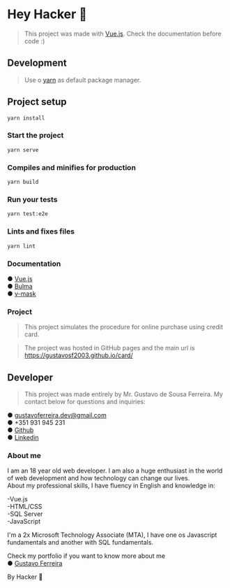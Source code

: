 # Hey Hacker 👋

> This project was made with [Vue.js](https://vuejs.org/). Check the documentation before code :)

## Development

> Use o [yarn](https://yarnpkg.com/) as default package manager.


## Project setup
```
yarn install
```

### Start the project
```
yarn serve
```

### Compiles and minifies for production
```
yarn build
```

### Run your tests
```
yarn test:e2e
```

### Lints and fixes files
```
yarn lint
```

### Documentation

● [Vue.js](https://vuejs.org/)\
● [Bulma](https://bulma.io/)\
● [v-mask](https://www.npmjs.com/package/v-mask )

### Project

> This project simulates the procedure for online purchase using credit card.

>The project was hosted in GitHub pages and the main url is https://gustavosf2003.github.io/card/

## Developer

> This project was made entirely by Mr. Gustavo de Sousa Ferreira. My contact below for questions and inquiries:

● gustavoferreira.dev@gmail.com\
● +351 931 945 231\
● [Github](https://github.com/gustavosf2003)\
● [Linkedin](https://www.linkedin.com/in/gustavo-de-sousa-ferreira-/?locale=en_US )

### About me
I am an 18 year old web developer. I am also a huge enthusiast in the world of web development and how technology can change our lives.\
About my professional skills, I have fluency in English and knowledge in:

-Vue.js\
-HTML/CSS \
-SQL Server\
-JavaScript 

I'm a 2x Microsoft Technology Associate (MTA), I have one os Javascript fundamentals and another with SQL fundamentals.

Check my portfolio if you want to know more about me\
● [Gustavo Ferreira](https://gustavosf2003.github.io/Portfolio/)

By Hacker 👋
